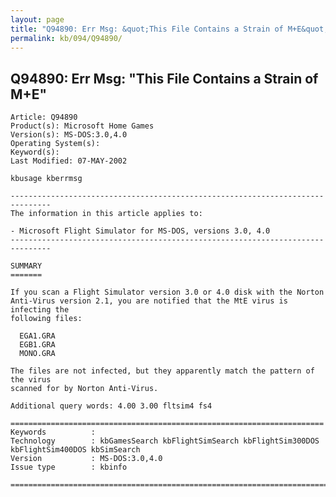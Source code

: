 ```yaml
---
layout: page
title: "Q94890: Err Msg: &quot;This File Contains a Strain of M+E&quot;"
permalink: kb/094/Q94890/
---
```


## Q94890: Err Msg: &quot;This File Contains a Strain of M+E&quot;

	Article: Q94890
	Product(s): Microsoft Home Games
	Version(s): MS-DOS:3.0,4.0
	Operating System(s): 
	Keyword(s): 
	Last Modified: 07-MAY-2002
	
	kbusage kberrmsg
	
	-------------------------------------------------------------------------------
	The information in this article applies to:
	
	- Microsoft Flight Simulator for MS-DOS, versions 3.0, 4.0 
	-------------------------------------------------------------------------------
	
	SUMMARY
	=======
	
	If you scan a Flight Simulator version 3.0 or 4.0 disk with the Norton
	Anti-Virus version 2.1, you are notified that the MtE virus is infecting the
	following files:
	
	  EGA1.GRA
	  EGB1.GRA
	  MONO.GRA
	
	The files are not infected, but they apparently match the pattern of the virus
	scanned for by Norton Anti-Virus.
	
	Additional query words: 4.00 3.00 fltsim4 fs4
	
	======================================================================
	Keywords          :  
	Technology        : kbGamesSearch kbFlightSimSearch kbFlightSim300DOS kbFlightSim400DOS kbSimSearch
	Version           : MS-DOS:3.0,4.0
	Issue type        : kbinfo
	
	=============================================================================
	
